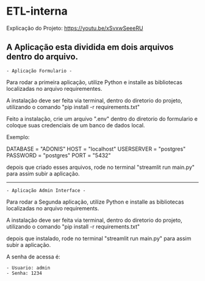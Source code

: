 # ETL-interna

Explicação do Projeto: https://youtu.be/xSvxwSeeeRU

A Aplicação esta dividida em dois arquivos dentro do arquivo.
--------------------------------------------------------------------
	
	- Aplicação Formulario - 

Para rodar a primeira aplicação, utilize Python e installe as bibliotecas localizadas no arquivo requirementes.

A instalação deve ser feita via terminal, dentro do diretorio do projeto, utilizando o comando "pip install -r requirements.txt"

Feito a instalação, crie um arquivo ".env" dentro do diretorio do formulario e coloque suas credenciais de um banco de dados local.

Exemplo: 

DATABASE = "ADONIS"
HOST = "localhost"
USERSERVER = "postgres"
PASSWORD = "postgres"
PORT = "5432"

depois que criado esses arquivos, rode no terminal "streamlit run main.py" para assim subir a aplicação.

--------------------------------------------------------------------

	- Aplicação Admin Interface - 

Para rodar a Segunda aplicação, utilize Python e installe as bibliotecas localizadas no arquivo requirements.

A instalação deve ser feita via terminal, dentro do diretorio do projeto, utilizando o comando "pip install -r requirements.txt"

depois que instalado, rode no terminal "streamlit run main.py" para assim subir a aplicação.

A senha de acessa é: 

	- Usuario: admin
	- Senha: 1234


